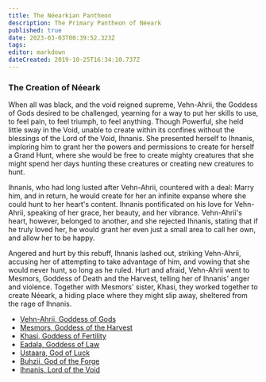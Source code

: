 ```yaml
---
title: The Néearkian Pantheon
description: The Primary Pantheon of Néeark
published: true
date: 2023-03-03T00:39:52.323Z
tags: 
editor: markdown
dateCreated: 2019-10-25T16:34:10.737Z
---
```


### The Creation of Néeark
When all was black, and the void reigned supreme, Vehn-Ahrii, the Goddess of Gods desired to be challenged, yearning for a way to put her skills to use, to feel pain, to feel triumph, to feel anything. Though Powerful, she held little sway in the Void, unable to create within its confines without the blessings of the Lord of the Void, Ihnanis. She presented herself to Ihnanis, imploring him to grant her the powers and permissions to create for herself a Grand Hunt, where she would be free to create mighty creatures that she might spend her days hunting these creatures or creating new creatures to hunt.

Ihnanis, who had long lusted after Vehn-Ahrii, countered with a deal: Marry him, and in return, he would create for her an infinite expanse where she could hunt to her heart's content. Ihnanis pontificated on his love for Vehn-Ahrii, speaking of her grace, her beauty, and her vibrance. Vehn-Ahrii's heart, however, belonged to another, and she rejected Ihnanis, stating that if he truly loved her, he would grant her even just a small area to call her own, and allow her to be happy.

Angered and hurt by this rebuff, Ihnanis lashed out, striking Vehn-Ahrii, accusing her of attempting to take advantage of him, and vowing that she would never hunt, so long as he ruled. Hurt and afraid, Vehn-Ahrii went to Mesmors, Goddess of Death and the Harvest, telling her of Ihnanis' anger and violence. Together with Mesmors' sister, Khasi, they worked together to create Néeark, a hiding place where they might slip away, sheltered from the rage of Ihnanis.

* [Vehn-Ahrii, Goddess of Gods](/religions/pantheon/vehn-ahrii)
* [Mesmors, Goddess of the Harvest](/religions/pantheon/mesmors)
* [Khasi, Goddess of Fertility](/religions/pantheon/khasi)
* [Eadala, Goddess of Law](/religions/pantheon/eadala)
* [Ustaara, God of Luck](/religions/pantheon/ustaara)
* [Buhzii, God of the Forge](/religions/pantheon/buhzii)
* [Ihnanis, Lord of the Void](/religions/pantheon/ihnanis)